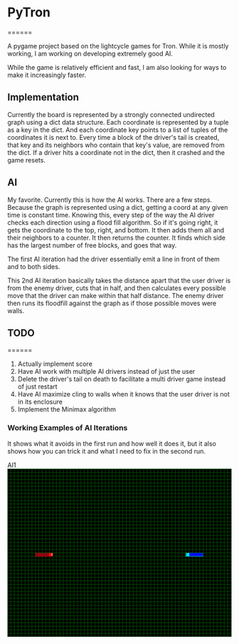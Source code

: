 # PyTron
======

A pygame project based on the lightcycle games for Tron. While it is mostly working, I am working on developing extremely good AI.

While the game is relatively efficient and fast, I am also looking for ways to make it increasingly faster. 

## Implementation 

Currently the board is represented by a strongly connected undirected graph using a dict data structure. 
Each coordinate is represented by a tuple as a key in the dict. 
And each coordinate key points to a list of tuples of the coordinates it is next to.
Every time a block of the driver's tail is created, that key and its neighbors who contain that key's value, are removed from the dict.
If a driver hits a coordinate not in the dict, then it crashed and the game resets. 


## AI

My favorite. Currently this is how the AI works. There are a few steps. Because the graph is represented using a dict, 
getting a coord at any given time is constant time. Knowing this, every step of the way the AI driver checks each direction 
using a flood fill algorithm. So if it's going right, it gets the coordinate to the top, right, and bottom. It then adds them all 
and their neighbors to a counter. It then returns the counter. It finds which side has the largest number of free blocks, and goes that way. 

The first AI iteration had the driver essentially emit a line in front of them and to both sides. 

This 2nd AI iteration basically takes the distance apart that the user driver is from the enemy driver, cuts that in half, and then calculates every possible move that the driver can make within that half distance. The enemy driver then runs its floodfill against the graph as if those possible moves were walls. 


## TODO
======

1. Actually implement score
2. Have AI work with multiple AI drivers instead of just the user
3. Delete the driver's tail on death to facilitate a multi driver game instead of just restart
4. Have AI maximize cling to walls when it knows that the user driver is not in its enclosure
5. Implement the Minimax algorithm


### Working Examples of AI Iterations

It shows what it avoids in the first run and how well it does it, but it also shows how you can trick it and what I need to fix in the second run. 

AI1
![Progress as of 9_23_2016](GIF.gif "Working Example")
